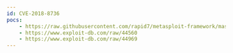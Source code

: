 ```yaml
---
id: CVE-2018-8736
pocs:
    - https://raw.githubusercontent.com/rapid7/metasploit-framework/master/modules/exploits/linux/http/nagios_xi_chained_rce_2_electric_boogaloo.rb
    - https://www.exploit-db.com/raw/44560
    - https://www.exploit-db.com/raw/44969
---
```


